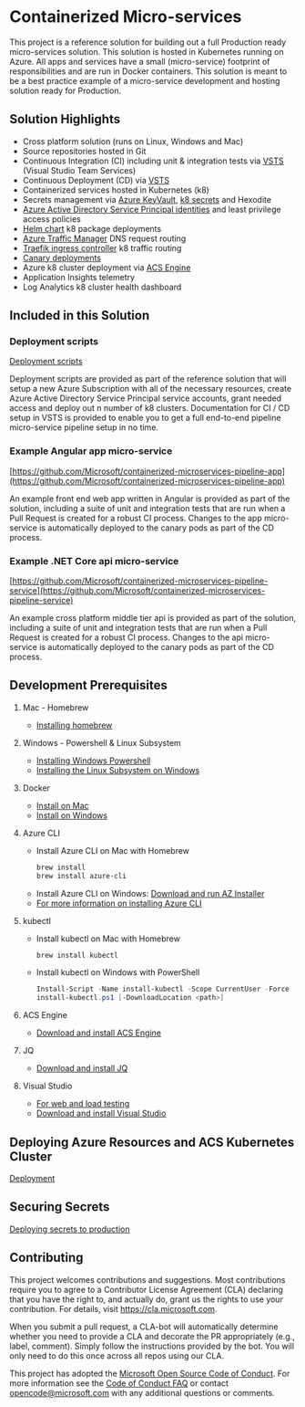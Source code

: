 # Containerized Micro-services

This project is a reference solution for building out a full Production ready micro-services solution. This solution is hosted in Kubernetes running on Azure. All apps and services have a small (micro-service) footprint of responsibilities and are run in Docker containers. This solution is meant to be a best practice example of a micro-service development and hosting solution ready for Production.

## Solution Highlights

- Cross platform solution (runs on Linux, Windows and Mac)
- Source repositories hosted in Git
- Continuous Integration (CI) including unit & integration tests via [VSTS](https://www.visualstudio.com/team-services/) (Visual Studio Team Services)
- Continuous Deployment (CD) via [VSTS](https://www.visualstudio.com/team-services/)
- Containerized services hosted in Kubernetes (k8)
- Secrets management via [Azure KeyVault](https://azure.microsoft.com/en-us/services/key-vault/), [k8 secrets](https://kubernetes.io/docs/concepts/configuration/secret/) and Hexodite
- [Azure Active Directory Service Principal identities](https://docs.microsoft.com/en-us/azure/active-directory/develop/active-directory-application-objects) and least privilege access policies
- [Helm chart](https://helm.sh/) k8 package deployments
- [Azure Traffic Manager](https://azure.microsoft.com/en-us/services/traffic-manager/) DNS request routing
- [Traefik ingress controller](https://github.com/kubernetes/charts/tree/master/stable/traefik) k8 traffic routing
- [Canary deployments](https://kubernetes.io/docs/concepts/cluster-administration/manage-deployment/#canary-deployments)
- Azure k8 cluster deployment via [ACS Engine](https://github.com/Azure/acs-engine/blob/master/docs/kubernetes/features.md)
- Application Insights telemetry
- Log Analytics k8 cluster health dashboard

## Included in this Solution

### Deployment scripts

[Deployment scripts](https://github.com/Microsoft/containerized-microservices-pipeline/tree/master/deployment)

Deployment scripts are provided as part of the reference solution that will setup a new Azure Subscription with all of the necessary resources, create Azure Active Directory Service Principal service accounts, grant needed access and deploy out n number of k8 clusters. Documentation for CI / CD setup in VSTS is provided to enable you to get a full end-to-end pipeline micro-service pipeline setup in no time.

### Example Angular app micro-service

[https://github.com/Microsoft/containerized-microservices-pipeline-app](https://github.com/Microsoft/containerized-microservices-pipeline-app)

An example front end web app written in Angular is provided as part of the solution, including a suite of unit and integration tests that are run when a Pull Request is created for a robust CI process. Changes to the app micro-service is automatically deployed to the canary pods as part of the CD process.

### Example .NET Core api micro-service

[https://github.com/Microsoft/containerized-microservices-pipeline-service](https://github.com/Microsoft/containerized-microservices-pipeline-service)

An example cross platform middle tier api is provided as part of the solution, including a suite of unit and integration tests that are run when a Pull Request is created for a robust CI process. Changes to the api micro-service is automatically deployed to the canary pods as part of the CD process.

## Development Prerequisites

1. Mac - Homebrew
    - [Installing homebrew](https://brew.sh/)
2. Windows - Powershell & Linux Subsystem
    - [Installing Windows Powershell](https://docs.microsoft.com/en-us/powershell/scripting/setup/installing-windows-powershell?view=powershell-6)
    - [Installing the Linux Subsystem on Windows](https://docs.microsoft.com/en-us/windows/wsl/install-win10)
3. Docker
    - [Install on Mac](https://docs.docker.com/docker-for-mac/install/)
    - [Install on Windows](https://docs.docker.com/docker-for-windows/install/)
4. Azure CLI
    - Install Azure CLI on Mac with Homebrew
        ```bash
        brew install
        brew install azure-cli
        ```
    - Install Azure CLI on Windows: [Download and run AZ Installer](https://aka.ms/InstallAzureCliWindows)
    - [For more information on installing Azure CLI](https://docs.microsoft.com/en-us/cli/azure/install-azure-cli?view=azure-cli-latest)
5. kubectl
    - Install kubectl on Mac with Homebrew
        ```bash
        brew install kubectl
        ```
    - Install kubectl on Windows with PowerShell
        ```powershell
        Install-Script -Name install-kubectl -Scope CurrentUser -Force
        install-kubectl.ps1 [-DownloadLocation <path>]
        ```
6. ACS Engine
    - [Download and install ACS Engine](https://github.com/Azure/acs-engine/blob/master/docs/acsengine.md#install)

7. JQ
    - [Download and install JQ](https://stedolan.github.io/jq/download/)
8. Visual Studio
	- [For web and load testing](https://github.com/Microsoft/containerized-microservices-pipeline/tree/master/WebAndLoadTests)
	- [Download and install Visual Studio](https://www.visualstudio.com/downloads/)

## Deploying Azure Resources and ACS Kubernetes Cluster

[Deployment](Deployment.md)

## Securing Secrets

[Deploying secrets to production](SecuringSecrets.md)

## Contributing

This project welcomes contributions and suggestions.  Most contributions require you to agree to a
Contributor License Agreement (CLA) declaring that you have the right to, and actually do, grant us
the rights to use your contribution. For details, visit https://cla.microsoft.com.

When you submit a pull request, a CLA-bot will automatically determine whether you need to provide
a CLA and decorate the PR appropriately (e.g., label, comment). Simply follow the instructions
provided by the bot. You will only need to do this once across all repos using our CLA.

This project has adopted the [Microsoft Open Source Code of Conduct](https://opensource.microsoft.com/codeofconduct/).
For more information see the [Code of Conduct FAQ](https://opensource.microsoft.com/codeofconduct/faq/) or
contact [opencode@microsoft.com](mailto:opencode@microsoft.com) with any additional questions or comments.
